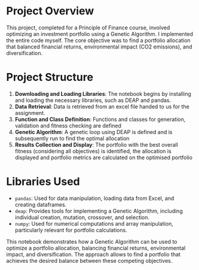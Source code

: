 # Project Overview
This project, completed for a Principle of Finance course, involved optimizing an investment portfolio using a Genetic Algorithm. 
I implemented the entire code myself. The core objective was to find a portfolio allocation that balanced financial returns, environmental impact (CO2 emissions), and diversification.

# Project Structure
1. **Downloading and Loading Libraries**: The notebook begins by installing and loading the necessary libraries, such as DEAP and pandas.
2. **Data Retrieval**: Data is retrieved from an excel file handed to us for the assignment.
3. **Function and Class Definition**: Functions and classes for generation, validation and fitness checking are defined 
4. **Genetic Algorithm**: A genetic loop using DEAP is defined and is subsequently run to find the optimal allocation
5. **Results Collection and Display**: The portfolio with the best overall fitness (considering all objectives) is identified, the allocation is displayed and portfolio metrics are calculated on the optimised portfolio 
# Libraries Used
  - `pandas`: Used for data manipulation, loading data from Excel, and creating dataframes.
  - `deap`:  Provides tools for implementing a Genetic Algorithm, including individual creation, mutation, crossover, and selection.
  - `numpy`: Used for numerical computations and array manipulation, particularly relevant for portfolio calculations.

This notebook demonstrates how a Genetic Algorithm can be used to optimize a portfolio allocation, balancing financial returns, 
environmental impact, and diversification. The approach allows to find a portfolio that achieves the desired balance between these competing objectives.
